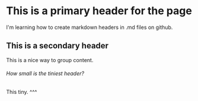 # This is a primary header for the page
I'm learning how to create markdown headers in .md files on github.

## This is a secondary header
This is a nice way to group content.

###### How small is the tiniest header?
This tiny. ^^^
